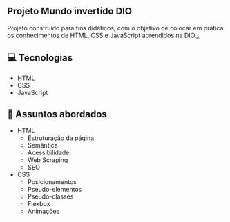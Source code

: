 ## Projeto Mundo invertido DIO
  Projeto construído para fins didáticos, com o objetivo de colocar em
  prática os conhecimentos de HTML, CSS e JavaScript aprendidos na DIO._

## 💻 Tecnologias
- HTML
- CSS
- JavaScript

## 💬 Assuntos abordados
- HTML
    - Estruturação da página 
    - Semântica
    - Acessibilidade
    - Web Scraping
    - SEO
- CSS
    - Posicionamentos
    - Pseudo-elementos
    - Pseudo-classes
    - Flexbox
    - Animações 